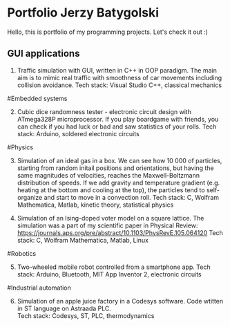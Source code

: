 # Portfolio Jerzy Batygolski

Hello, this is portfolio of my programming projects. Let's check it out :)

## GUI applications

1. Traffic simulation with GUI, written in C++ in OOP paradigm. The main aim is to mimic real traffic with smoothness of car movements including collision avoidance.
Tech stack: Visual Studio C++, classical mechanics

#Embedded systems

2. Cubic dice randomness tester - electronic circuit design with ATmega328P microprocessor. If you play boardgame with friends, you can check if you had luck or bad and saw statistics of your rolls.
Tech stack: Arduino, soldered electronic circuits

#Physics

3. Simulation of an ideal gas in a box. We can see how 10 000 of particles, starting from random initail positions and orientations, but having the same magnitudes of velocities, reaches the Maxwell-Boltzmann distribution of speeds. If we add gravity and temperature gradient (e.g. heating at the bottom and cooling at the top), the particles tend to self-organize and start to move in a convection roll.
Tech stack: C, Wolfram Mathematica, Matlab, kinetic theory, statistical physics

4. Simulation of an Ising-doped voter model on a square lattice. The simulation was a part of my scientific paper in Physical Review:
https://journals.aps.org/pre/abstract/10.1103/PhysRevE.105.064120
Tech stack: C, Wolfram Mathematica, Matlab, Linux

#Robotics

5. Two-wheeled mobile robot controlled from a smartphone app.
Tech stack: Arduino, Bluetooth, MIT App Inventor 2, electronic circuits

#Industrial automation

6. Simulation of an apple juice factory in a Codesys software. Code wtitten in ST language on Astraada PLC.  
Tech stack: Codesys, ST, PLC, thermodynamics








